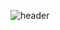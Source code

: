 ![header](https://capsule-render.vercel.app/api?type=waving&color=gradient&height=300&animation=fadeIn&section=header&fontColor=ffffff&text=💻✨&fontAlign=70)
